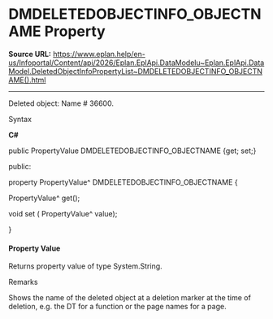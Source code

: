 # DMDELETEDOBJECTINFO_OBJECTNAME Property

**Source URL:** https://www.eplan.help/en-us/Infoportal/Content/api/2026/Eplan.EplApi.DataModelu~Eplan.EplApi.DataModel.DeletedObjectInfoPropertyList~DMDELETEDOBJECTINFO_OBJECTNAME().html

---

Deleted object: Name # 36600.

Syntax

**C#**



public PropertyValue DMDELETEDOBJECTINFO_OBJECTNAME {get; set;}

public:

property PropertyValue^ DMDELETEDOBJECTINFO_OBJECTNAME {

   PropertyValue^ get();

   void set (    PropertyValue^ value);

}


#### Property Value

Returns property value of type System.String.

Remarks

Shows the name of the deleted object at a deletion marker at the time of deletion, e.g. the DT for a function or the page names for a page.

